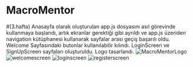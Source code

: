 ﻿# MacroMentor
#(3.hafta) Anasayfa olarak oluşturulan app.js dosyasını asıl görevinde kullanmaya başlandı, artık ekranlar gerektiği gibi ayrıldı ve app.js üzeriden navigation kütüphanesi kullanarak sayfalar arası geçiş başarılı oldu. Welcome Sayfasındaki butonlar kullanılabilir kılındı. LoginScreen ve SignUpScreen sayfaları oluşturuldu. Logo tasarlandı.
![MacroMentorLogo](https://github.com/EnesSenerr/MacroMentor/assets/95829898/c42b2284-c806-49fc-93e5-8d4fd9adf707)
![welcomescreen](https://github.com/EnesSenerr/MacroMentor/assets/95829898/87235772-f401-4fc9-a8b8-33eb435e51c4)
![loginscreen](https://github.com/EnesSenerr/MacroMentor/assets/95829898/6ff5ff18-d7d4-4d90-8785-1c38ae4d27ea)
![registerscreen](https://github.com/EnesSenerr/MacroMentor/assets/95829898/dac0fe7a-4981-4d5c-8ce9-3adc8bdd5c18)


#
